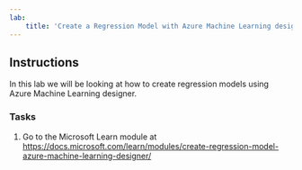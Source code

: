 ```yaml
---
lab:
    title: 'Create a Regression Model with Azure Machine Learning designer'
---
```


## Instructions
In this lab we will be looking at how to create regression models using Azure Machine Learning designer.

### Tasks
1.	Go to the Microsoft Learn module at https://docs.microsoft.com/learn/modules/create-regression-model-azure-machine-learning-designer/

